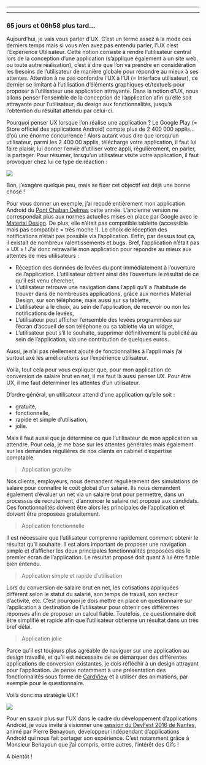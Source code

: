 
---
---

### 65 jours et 06h58 plus tard...

Aujourd’hui, je vais vous parler d’<span class="highlight-span">UX</span>. C’est un terme assez à la mode ces derniers temps mais si vous n’en avez pas entendu parler, l’UX c’est l’<span class="highlight-span">Expérience Utilisateur</span>. Cette notion consiste à rendre l’utilisateur <span class="highlight-span">central</span> lors de la conception d’une application (s’applique également à un site web, ou toute autre réalisation), c’est à dire que l’on va prendre en considération les besoins de l’utilisateur de manière globale pour répondre au mieux à ses attentes. Attention à ne pas confondre l’UX à l’UI (= Interface utilisateur), ce dernier se limitant à l’utilisation d’éléments graphiques et/textuels pour proposer à l’utilisateur une application attrayante. Dans la notion d’UX, nous allons penser l’ensemble de la conception de l’application afin qu’elle soit attrayante pour l’utilisateur, du design aux fonctionnalités, jusqu’à l’obtention du résultat attendu par celui-ci. 

Pourquoi penser UX lorsque l’on réalise une application ? Le Google Play (= Store officiel des applications Android) compte plus de <span class="highlight-span">2 400 000 applis</span>… d’où une énorme concurrence ! Alors autant vous dire que lorsqu’un utilisateur, parmi les 2 400 00 applis, télécharge votre application, il faut lui faire plaisir, lui donner l’envie d’utiliser votre appli, régulièrement, en parler, la partager. Pour résumer, lorsqu’un utilisateur visite votre application, il faut provoquer chez lui ce type de réaction :

<img src = "http://www.reactiongifs.com/wp-content/uploads/2013/06/umad.gif"/>

Bon, j’exagère quelque peu, mais se fixer cet objectif est déjà une bonne chose !

Pour vous donner un exemple, j’ai recodé entièrement mon application Android du <a href="https://play.google.com/store/apps/details?id=com.italikdesign.pont.chaban&hl=fr_FR">Pont Chaban Delmas</a> cette année. L’ancienne version ne correspondait plus aux normes actuelles mises en place par Google avec le <a href="https://material.google.com/">Material Design</a>. De plus, elle n’était pas compatible tablette (accessible mais pas compatible = très moche !). Le choix de réception des notifications n’était pas possible via l’application. Enfin, par dessus tout ça, il existait de nombreux ralentissements et bugs. Bref, l’application n’était pas « UX » ! J’ai donc retravaillé mon application pour répondre au mieux aux attentes de mes utilisateurs :

-	Réception des données de levées du pont immédiatement à l’ouverture de l’application. L’utilisateur obtient ainsi dès l’ouverture le résultat de ce qu’il est venu chercher,
-	L’utilisateur retrouve une navigation dans l’appli qu’il a l’habitude de trouver dans de nombreuses applications, grâce aux normes Material Design, sur son téléphone, mais aussi sur sa tablette,
-	L’utilisateur a le choix, au sein de l’application, de recevoir ou non les notifications de levées,
-	L’utilisateur peut afficher l’ensemble des levées programmées sur l’écran d’accueil de son téléphone ou sa tablette via un widget,
-	L’utilisateur peut s’il le souhaite, supprimer définitivement la publicité au sein de l’application, via une contribution de quelques euros.

Aussi, je n’ai pas réellement ajouté de fonctionnalités à l’appli mais j’ai surtout axé les améliorations sur l’expérience utilisateur.

Voilà, tout cela pour vous expliquer que, pour mon application de conversion de salaire brut en net, il me faut là aussi penser UX. Pour être UX, il me faut déterminer les attentes d’un utilisateur.

D’ordre général, un utilisateur attend d’une application qu’elle soit :

-	gratuite,
-	fonctionnelle,
-	rapide et simple d’utilisation,
-	jolie.

Mais il faut aussi que je détermine ce que l’utilisateur de <span class="highlight-span">mon</span> application va attendre. Pour cela, je me base sur les attentes générales mais également sur les demandes régulières de nos clients en cabinet d’expertise comptable. 

>	Application gratuite

Nos clients, employeurs, nous demandent régulièrement des simulations de salaire pour connaître le coût global d’un salarié. Ils nous demandent également d’évaluer un net via un salaire brut pour permettre, dans un processus de recrutement, d’annoncer le salaire net proposé aux candidats. Ces fonctionnalités doivent être alors les principales de l’application et doivent être proposées gratuitement.

>	Application fonctionnelle

Il est nécessaire que l’utilisateur comprenne rapidement comment obtenir le résultat qu’il souhaite. Il est alors important de proposer une navigation simple et d’afficher les deux principales fonctionnalités proposées dès le premier écran de l’application. Le résultat proposé doit quant à lui être fiable bien entendu.

>	Application simple et rapide d’utilisation

Lors du conversion de salaire brut en net, les cotisations appliquées diffèrent selon le statut du salarié, son temps de travail, son secteur d’activité, etc. C’est pourquoi je dois mettre en place un questionnaire sur l’application à destination de l’utilisateur pour obtenir ces différentes réponses afin de proposer un calcul fiable. Toutefois, ce questionnaire doit être simplifié et rapide afin que l’utilisateur obtienne un résultat dans un très bref délai.

>	Application jolie

Parce qu’il est toujours plus agréable de naviguer sur une application au design travaillé, et qu’il est nécessaire de se démarquer des différentes applications de conversion existantes, je dois réfléchir à un design attrayant pour l’application. Je pense notamment à une présentation des fonctionnalités sous forme de <a href="https://developer.android.com/reference/android/support/v7/widget/CardView.html">CardView</a> et à utiliser des animations, par exemple pour le questionnaire.

Voilà donc ma stratégie UX !

<img src = "http://i.giphy.com/mazKlKXo7b0BO.gif"/>


Pour en savoir plus sur l’UX dans le cadre du développement d’applications Android, je vous invite à visionner une <a href="https://www.youtube.com/watch?v=rfzRbSEwnR8&t=6s">session du DevFest 2016 de Nantes</a>, animé par Pierre Benayoun, développeur indépendant d’applications Android qui nous fait partager son expérience. C’est notamment grâce à Monsieur Benayoun que j’ai compris, entre autres, l’intérêt des Gifs !

A bientôt !

